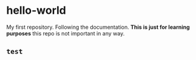 # hello-world
My first repository. Following the documentation.
**This is just for learning purposes** this repo is not important in any way.

`test`
---
